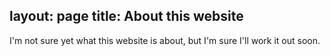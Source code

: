layout: page
title: About this website
---

I'm not sure yet what this website is about, but I'm sure I'll work it out soon.
